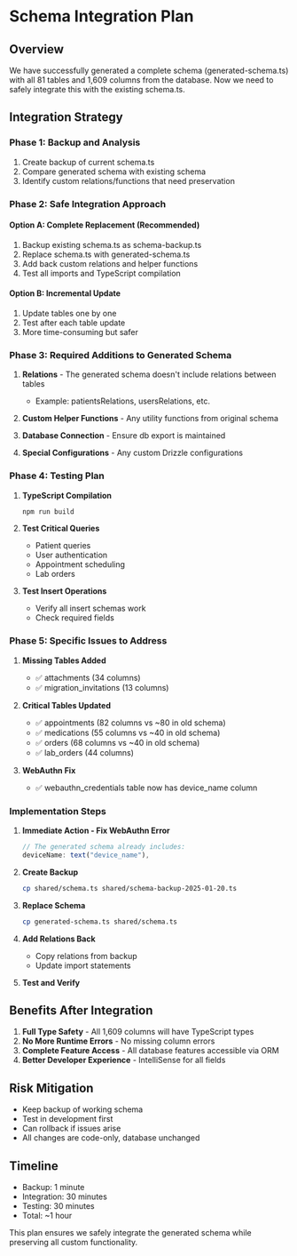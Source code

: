 # Schema Integration Plan

## Overview
We have successfully generated a complete schema (generated-schema.ts) with all 81 tables and 1,609 columns from the database. Now we need to safely integrate this with the existing schema.ts.

## Integration Strategy

### Phase 1: Backup and Analysis
1. Create backup of current schema.ts
2. Compare generated schema with existing schema
3. Identify custom relations/functions that need preservation

### Phase 2: Safe Integration Approach

#### Option A: Complete Replacement (Recommended)
1. Backup existing schema.ts as schema-backup.ts
2. Replace schema.ts with generated-schema.ts
3. Add back custom relations and helper functions
4. Test all imports and TypeScript compilation

#### Option B: Incremental Update
1. Update tables one by one
2. Test after each table update
3. More time-consuming but safer

### Phase 3: Required Additions to Generated Schema

1. **Relations** - The generated schema doesn't include relations between tables
   - Example: patientsRelations, usersRelations, etc.
   
2. **Custom Helper Functions** - Any utility functions from original schema
   
3. **Database Connection** - Ensure db export is maintained

4. **Special Configurations** - Any custom Drizzle configurations

### Phase 4: Testing Plan

1. **TypeScript Compilation**
   ```bash
   npm run build
   ```

2. **Test Critical Queries**
   - Patient queries
   - User authentication
   - Appointment scheduling
   - Lab orders

3. **Test Insert Operations**
   - Verify all insert schemas work
   - Check required fields

### Phase 5: Specific Issues to Address

1. **Missing Tables Added**
   - ✅ attachments (34 columns)
   - ✅ migration_invitations (13 columns)

2. **Critical Tables Updated**
   - ✅ appointments (82 columns vs ~80 in old schema)
   - ✅ medications (55 columns vs ~40 in old schema)
   - ✅ orders (68 columns vs ~40 in old schema)
   - ✅ lab_orders (44 columns)

3. **WebAuthn Fix**
   - ✅ webauthn_credentials table now has device_name column

### Implementation Steps

1. **Immediate Action - Fix WebAuthn Error**
   ```typescript
   // The generated schema already includes:
   deviceName: text("device_name"),
   ```

2. **Create Backup**
   ```bash
   cp shared/schema.ts shared/schema-backup-2025-01-20.ts
   ```

3. **Replace Schema**
   ```bash
   cp generated-schema.ts shared/schema.ts
   ```

4. **Add Relations Back**
   - Copy relations from backup
   - Update import statements

5. **Test and Verify**

## Benefits After Integration

1. **Full Type Safety** - All 1,609 columns will have TypeScript types
2. **No More Runtime Errors** - No missing column errors
3. **Complete Feature Access** - All database features accessible via ORM
4. **Better Developer Experience** - IntelliSense for all fields

## Risk Mitigation

- Keep backup of working schema
- Test in development first
- Can rollback if issues arise
- All changes are code-only, database unchanged

## Timeline
- Backup: 1 minute
- Integration: 30 minutes
- Testing: 30 minutes
- Total: ~1 hour

This plan ensures we safely integrate the generated schema while preserving all custom functionality.